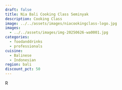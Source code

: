 ```yaml
---
draft: false
title: Nia Bali Cooking Class Seminyak
description: Cooking Class
image: ../../assets/images/niacookingclass-logo.jpg
images:
  - ../../assets/images/img-20250626-wa0001.jpg
categories:
  - foodanddrinks
  - professionals
cuisine:
  - Balinese
  - Indonesian
region: bali
discount_pct: 50
---
```

R
